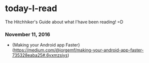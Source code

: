 # today-I-read

The Hitchhiker's Guide about what I'have been reading! =D

### November 11, 2016

- {Making your Android app Faster}
  (https://medium.com/@jorgemf/making-your-android-app-faster-735328eaba25#.6yxmzsiys)
